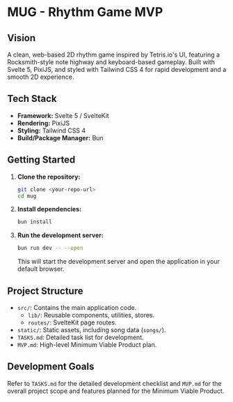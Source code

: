 # MUG - Rhythm Game MVP

## Vision

A clean, web-based 2D rhythm game inspired by Tetris.io's UI, featuring a Rocksmith-style note highway and keyboard-based gameplay. Built with Svelte 5, PixiJS, and styled with Tailwind CSS 4 for rapid development and a smooth 2D experience.

## Tech Stack

*   **Framework:** Svelte 5 / SvelteKit
*   **Rendering:** PixiJS
*   **Styling:** Tailwind CSS 4
*   **Build/Package Manager:** Bun

## Getting Started

1.  **Clone the repository:**
    ```bash
    git clone <your-repo-url>
    cd mug
    ```

2.  **Install dependencies:**
    ```bash
    bun install
    ```

3.  **Run the development server:**
    ```bash
    bun run dev -- --open
    ```
    This will start the development server and open the application in your default browser.

## Project Structure

*   `src/`: Contains the main application code.
    *   `lib/`: Reusable components, utilities, stores.
    *   `routes/`: SvelteKit page routes.
*   `static/`: Static assets, including song data (`songs/`).
*   `TASKS.md`: Detailed task list for development.
*   `MVP.md`: High-level Minimum Viable Product plan.

## Development Goals

Refer to `TASKS.md` for the detailed development checklist and `MVP.md` for the overall project scope and features planned for the Minimum Viable Product.
